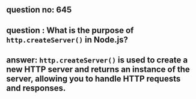 
      
## question no: 645

## question : What is the purpose of `http.createServer()` in Node.js?

## answer: `http.createServer()` is used to create a new HTTP server and returns an instance of the server, allowing you to handle HTTP requests and responses.
      